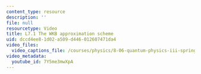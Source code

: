 ```yaml
---
content_type: resource
description: ''
file: null
resourcetype: Video
title: L7.1 The WKB approximation scheme
uid: dccd4ee8-1d02-a509-d446-012607471da4
video_files:
  video_captions_file: /courses/physics/8-06-quantum-physics-iii-spring-2018/video-lectures/time-independent-perturbation-theory/L7-1/7Y5me3mwXpA.vtt
video_metadata:
  youtube_id: 7Y5me3mwXpA
---
```

